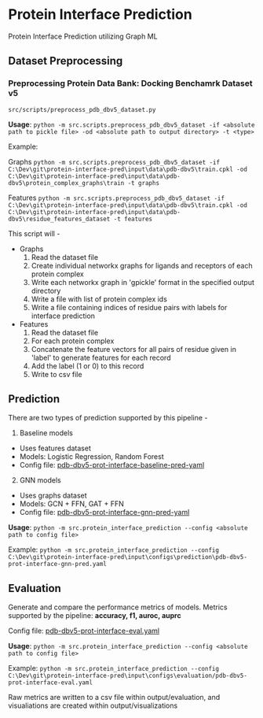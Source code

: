 # Protein Interface Prediction
Protein Interface Prediction utilizing Graph ML


## Dataset Preprocessing
### Preprocessing Protein Data Bank: Docking Benchamrk Dataset v5
`src/scripts/preprocess_pdb_dbv5_dataset.py`

**Usage**: 
`python -m src.scripts.preprocess_pdb_dbv5_dataset -if <absolute path to pickle file> -od <absolute path to output directory> -t <type>`

Example: 

Graphs
`python -m src.scripts.preprocess_pdb_dbv5_dataset -if C:\Dev\git\protein-interface-pred\input\data\pdb-dbv5\train.cpkl -od C:\Dev\git\protein-interface-pred\input\data\pdb-dbv5\protein_complex_graphs\train -t graphs`


Features
`python -m src.scripts.preprocess_pdb_dbv5_dataset -if C:\Dev\git\protein-interface-pred\input\data\pdb-dbv5\train.cpkl -od C:\Dev\git\protein-interface-pred\input\data\pdb-dbv5\residue_features_dataset -t features`



This script will -
- Graphs
    1. Read the dataset file
    2. Create individual networkx graphs for ligands and receptors of each protein complex
    3. Write each networkx graph in 'gpickle' format in the specified output directory
    4. Write a file with list of protein complex ids 
    5. Write a file containing indices of residue pairs with labels for interface prediction
- Features
    1. Read the dataset file
    2. For each protein complex
    3. Concatenate the feature vectors for all pairs of residue given in 'label' to generate features for each record
    3. Add the label (1 or 0) to this record 
    4. Write to csv file
    

## Prediction
There are two types of prediction supported by this pipeline - 
1. Baseline models
- Uses features dataset
- Models: Logistic Regression, Random Forest
- Config file: [pdb-dbv5-prot-interface-baseline-pred-yaml](/input/configs/prediction/pdb-dbv5-prot-interface-baseline-pred.yaml)
2. GNN models
- Uses graphs dataset
- Models: GCN + FFN, GAT + FFN
- Config file: [pdb-dbv5-prot-interface-gnn-pred-yaml](/input/configs/prediction/pdb-dbv5-prot-interface-gnn-pred.yaml)


**Usage**: 
`python -m src.protein_interface_prediction --config <absolute path to config file>`

Example: 
`python -m src.protein_interface_prediction --config C:\Dev\git\protein-interface-pred\input\configs\prediction\pdb-dbv5-prot-interface-gnn-pred.yaml`


## Evaluation
Generate and compare the performance metrics of models.
Metrics supported by the pipeline: **accuracy, f1, auroc, auprc**

Config file: [pdb-dbv5-prot-interface-eval.yaml](/input/configs/evaluation/pdb-dbv5-prot-interface-eval.yaml)


**Usage**: 
`python -m src.protein_interface_prediction --config <absolute path to config file>`

Example: 
`python -m src.protein_interface_prediction --config C:\Dev\git\protein-interface-pred\input\configs\evaluation/pdb-dbv5-prot-interface-eval.yaml`

Raw metrics are written to a csv file within output/evaluation, and visualiations are created within output/visualizations